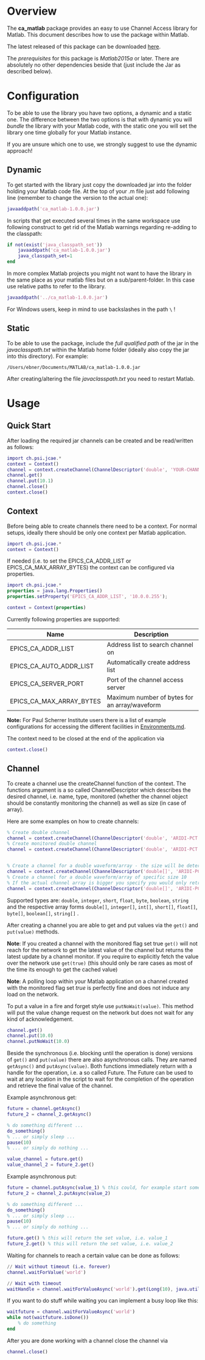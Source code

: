 # Overview
The __ca_matlab__ package provides an easy to use Channel Access library for Matlab.
This document describes how to use the package within Matlab.

The latest released of this package can be downloaded [here](https://github.com/channelaccess/ca_matlab/releases).

The *prerequisites* for this package is *Matlab2015a* or later. There are absolutely no other dependencies beside that (just include the Jar as described below).


# Configuration

To be able to use the library you have two options, a dynamic and a static one. The difference between the two options is that
with dynamic you will *bundle* the library with your Matlab code, with the static one you will set the library one time globally
for your Matlab instance.

If you are unsure which one to use, we strongly suggest to use the dynamic approach!

## Dynamic

To get started with the library just copy the downloaded jar into the folder holding your Matlab code file. At the top of your .m file just add following line (remember to change the version to the actual one):

```matlab
javaaddpath('ca_matlab-1.0.0.jar')
```

In scripts that get executed several times in the same workspace use following construct to get rid of the Matlab warnings regarding re-adding to the classpath:

```matlab
if not(exist('java_classpath_set'))
    javaaddpath('ca_matlab-1.0.0.jar')
    java_classpath_set=1
end
```

In more complex Matlab projects you might not want to have the library in the same place as your matlab files but on a sub/parent-folder. In this case use relative paths to refer to the library.

```matlab
javaaddpath('../ca_matlab-1.0.0.jar')
```

For Windows users, keep in mind to use backslashes in the path `\` !


## Static
To be able to use the package, include the _full qualified path_ of the jar in the *javaclasspath.txt* within the Matlab home folder (ideally also copy the jar into this directory). For example:

```
/Users/ebner/Documents/MATLAB/ca_matlab-1.0.0.jar
```

After creating/altering the file *javaclasspath.txt* you need to restart Matlab.



# Usage

## Quick Start

After loading the required jar channels can be created and be read/written as follows:

```Matlab
import ch.psi.jcae.*
context = Context()
channel = context.createChannel(ChannelDescriptor('double', 'YOUR-CHANNEL'))
channel.get()
channel.put(10.1)
channel.close()
context.close()
```

## Context
Before being able to create channels there need to be a context. For normal setups, ideally there should be only one context per Matlab application.

```Matlab
import ch.psi.jcae.*
context = Context()
```

If needed (i.e. to set the EPICS_CA_ADDR_LIST or EPICS_CA_MAX_ARRAY_BYTES) the context can be configured via properties.

```Matlab
import ch.psi.jcae.*
properties = java.lang.Properties()
properties.setProperty('EPICS_CA_ADDR_LIST', '10.0.0.255');

context = Context(properties)
```

Currently following properties are supported:

|Name|Description|
|----|----|
|EPICS_CA_ADDR_LIST|Address list to search channel on|
|EPICS_CA_AUTO_ADDR_LIST|Automatically create address list|
|EPICS_CA_SERVER_PORT|Port of the channel access server|
|EPICS_CA_MAX_ARRAY_BYTES|Maximum number of bytes for an array/waveform|

__Note:__ For Paul Scherrer Institute users there is a list of example configurations for accessing the different facilities in [Environments.md](Environments.md).



The context need to be closed at the end of the application via

```Matlab
context.close()
```

## Channel
To create a channel use the createChannel function of the context. The functions argument is a so called ChannelDescriptor which describes the desired channel, i.e. name, type, monitored (whether the channel object should be constantly monitoring the channel) as well as size (in case of array).

Here are some examples on how to create channels:

```Matlab
% Create double channel
channel = context.createChannel(ChannelDescriptor('double', 'ARIDI-PCT:CURRENT'))
% Create monitored double channel
channel = context.createChannel(ChannelDescriptor('double', 'ARIDI-PCT:CURRENT', true))


% Create a channel for a double waveform/array - the size will be determined by the channel
channel = context.createChannel(ChannelDescriptor('double[]', 'ARIDI-PCT:CURRENT', true))
% Create a channel for a double waveform/array of specific size 10
% If the actual channel array is bigger you specify you would only retrieve the first 10 elements
channel = context.createChannel(ChannelDescriptor('double[]', 'ARIDI-PCT:CURRENT', true, java.lang.Integer(10)))
```

Supported types are: `double`, `integer`, `short`, `float`, `byte`, `boolean`, `string` and the respective array forms `double[]`, `integer[]`, `int[]`, `short[]`, `float[]`, `byte[]`, `boolean[]`, `string[]` .

After creating a channel you are able to get and put values via the `get()` and `put(value)` methods.

__Note__: If you created a channel with the monitored flag set true `get()` will not reach for the network to get the latest value of the channel but returns the latest update by a channel monitor.
If you require to explicitly fetch the value over the network use `get(true)` (this should only be rare cases as most of the time its enough to get the cached value)

__Note__: A polling loop within your Matlab application on a channel created with the monitored flag set *true* is perfectly fine and does not induce any load on the network.

To put a value in a fire and forget style use `putNoWait(value)`. This method will put the value change request on the network but does not wait for any kind of acknowledgement.

```Matlab
channel.get()
channel.put(10.0)
channel.putNoWait(10.0)
```

Beside the synchronous (i.e. blocking until the operation is done) versions of `get()` and `put(value)` there are also asynchronous calls. They are named `getAsync()` and `putAsync(value)`. Both functions immediately return with a handle for the operation, i.e. a so called Future. The Future can be used to wait at any location in the script to wait for the completion of the operation and retrieve the final value of the channel.

Example asynchronous get:

```Matlab
future = channel.getAsync()
future_2 = channel_2.getAsync()

% do something different ...
do_something()
% ... or simply sleep ...
pause(10)
% ... or simply do nothing ...

value_channel = future.get()
value_channel_2 = future_2.get()
```

Example asynchronous put:

```Matlab
future = channel.putAsync(value_1) % this could, for example start some move of a motor ...
future_2 = channel_2.putAsync(value_2)

% do something different ...
do_something()
% ... or simply sleep ...
pause(10)
% ... or simply do nothing ...

future.get() % this will return the set value, i.e. value_1
future_2.get() % this will return the set value, i.e. value_2
```

Waiting for channels to reach a certain value can be done as follows:

```matlab
// Wait without timeout (i.e. forever)
channel.waitForValue('world')

// Wait with timeout
waitHandle = channel.waitForValueAsync('world').get(Long(10), java.util.concurrent.TimeUnit.SECONDS)
```

If you want to do stuff while waiting you can implement a busy loop like this:

```matlab
waitfuture = channel.waitForValueAsync('world')
while not(waitfuture.isDone())
    % do something
end
```


After you are done working with a channel close the channel via

```Matlab
channel.close()
```
